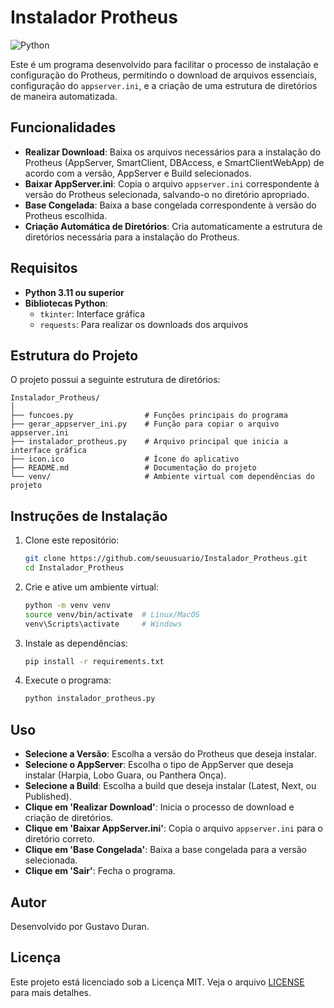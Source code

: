 # Instalador Protheus
![Python](https://img.shields.io/badge/python-3670A0?style=for-the-badge&logo=python&logoColor=ffdd54)

Este é um programa desenvolvido para facilitar o processo de instalação e configuração do Protheus, permitindo o download de arquivos essenciais, configuração do `appserver.ini`, e a criação de uma estrutura de diretórios de maneira automatizada.

## Funcionalidades

- **Realizar Download**: Baixa os arquivos necessários para a instalação do Protheus (AppServer, SmartClient, DBAccess, e SmartClientWebApp) de acordo com a versão, AppServer e Build selecionados.
- **Baixar AppServer.ini**: Copia o arquivo `appserver.ini` correspondente à versão do Protheus selecionada, salvando-o no diretório apropriado.
- **Base Congelada**: Baixa a base congelada correspondente à versão do Protheus escolhida.
- **Criação Automática de Diretórios**: Cria automaticamente a estrutura de diretórios necessária para a instalação do Protheus.

## Requisitos

- **Python 3.11 ou superior**
- **Bibliotecas Python**:
  - `tkinter`: Interface gráfica
  - `requests`: Para realizar os downloads dos arquivos

## Estrutura do Projeto

O projeto possui a seguinte estrutura de diretórios:

```
Instalador_Protheus/
│
├── funcoes.py                # Funções principais do programa
├── gerar_appserver_ini.py    # Função para copiar o arquivo appserver.ini
├── instalador_protheus.py    # Arquivo principal que inicia a interface gráfica
├── icon.ico                  # Ícone do aplicativo
├── README.md                 # Documentação do projeto
└── venv/                     # Ambiente virtual com dependências do projeto
```

## Instruções de Instalação

1. Clone este repositório:

   ```bash
   git clone https://github.com/seuusuario/Instalador_Protheus.git
   cd Instalador_Protheus
   ```

2. Crie e ative um ambiente virtual:

   ```bash
   python -m venv venv
   source venv/bin/activate  # Linux/MacOS
   venv\Scripts\activate     # Windows
   ```

3. Instale as dependências:

   ```bash
   pip install -r requirements.txt
   ```

4. Execute o programa:

   ```bash
   python instalador_protheus.py
   ```

## Uso

- **Selecione a Versão**: Escolha a versão do Protheus que deseja instalar.
- **Selecione o AppServer**: Escolha o tipo de AppServer que deseja instalar (Harpia, Lobo Guara, ou Panthera Onça).
- **Selecione a Build**: Escolha a build que deseja instalar (Latest, Next, ou Published).
- **Clique em 'Realizar Download'**: Inicia o processo de download e criação de diretórios.
- **Clique em 'Baixar AppServer.ini'**: Copia o arquivo `appserver.ini` para o diretório correto.
- **Clique em 'Base Congelada'**: Baixa a base congelada para a versão selecionada.
- **Clique em 'Sair'**: Fecha o programa.

## Autor

Desenvolvido por Gustavo Duran.

## Licença

Este projeto está licenciado sob a Licença MIT. Veja o arquivo [LICENSE](LICENSE) para mais detalhes.